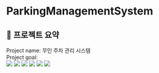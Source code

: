 ParkingManagementSystem
=======================
🚗 프로젝트 요약
-------------
Project name: 무인 주차 관리 시스템   
Project goal:    
 <img src="https://img.shields.io/badge/Python-3776AB?style=plastic&logo=Python&logoColor=white">
 <img src="https://img.shields.io/badge/Csharp-512BD4?style=plastic&logo=csharp&logoColor=white">
 <img src="https://img.shields.io/badge/STM32-03234B?style=plastic&logo=stmicroelectronics&logoColor=white">
 <img src="https://img.shields.io/badge/Pytorch-EE4C2C?style=plastic&logo=pytorch&logoColor=white">
 <img src="https://img.shields.io/badge/OpenCV-5C3EE8?style=plastic&logo=opencv&logoColor=white">
 <img src="https://img.shields.io/badge/MySQL-4479A1?style=plastic&logo=mysql&logoColor=white">
 
